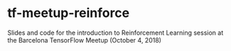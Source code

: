 # tf-meetup-reinforce
Slides and code for the introduction to Reinforcement Learning session at the Barcelona TensorFlow Meetup (October 4, 2018)
